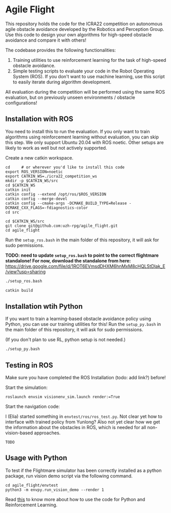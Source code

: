 # Agile Flight

This repository holds the code for the ICRA22 competition on autonomous agile obstacle avoidance developed by the Robotics and Perception Group.
Use this code to design your own algorithms for high-speed obstacle avoidance and compare it with others!

The codebase provides the following functionalities:
1. Training utilities to use reinforcement learning for the task of high-speed obstacle avoidance. 
2. Simple testing scripts to evaluate your code in the Robot Operating System (ROS). If you don't want to use machine learning, use this script to easily iterate during algorithm development. 

All evaluation during the competition will be performed using the same ROS evaluation, but on previously unseen environments / obstacle configurations!



## Installation with ROS
You need to install this to run the evaluation. If you only want to train algorithms using reinforcement learning without evaluation, you can skip this step.
We only support Ubuntu 20.04 with ROS noetic. Other setups are likely to work as well but not actively supported.

Create a new catkin workspace. 
```
cd     # or wherever you'd like to install this code
export ROS_VERSION=noetic
export CATKIN_WS=./icra22_competition_ws
mkdir -p $CATKIN_WS/src
cd $CATKIN_WS
catkin init
catkin config --extend /opt/ros/$ROS_VERSION
catkin config --merge-devel
catkin config --cmake-args -DCMAKE_BUILD_TYPE=Release -DCMAKE_CXX_FLAGS=-fdiagnostics-color
cd src

cd $CATKIN_WS/src
git clone git@github.com:uzh-rpg/agile_flight.git
cd agile_flight
```

Run the `setup_ros.bash` in the main folder of this repository, it will ask for sudo permissions.

**TODO: need to update `setup_ros.bash` to point to the correct flightmare standalone! For now, download the standalone from here:**
https://drive.google.com/file/d/1ROT6EVmsdDHXM6hnMxM8cHQLStDlak_E/view?usp=sharing


```bash
./setup_ros.bash

catkin build
```

## Installation wtih Python 
If you want to train a learning-based obstacle avoidance policy using Python, you can use our training utilities for this! 
Run the `setup_py.bash` in the main folder of this repository, it will ask for sudo permissions.

(If you don't plan to use RL, python setup is not needed.)

```bash
./setup_py.bash
```

## Testing in ROS
Make sure you have completed the ROS Installation (todo: add link?) before!

Start the simulation:
```
roslaunch envsim visionenv_sim.launch render:=True
```

Start the navigation code:

I (Elia) started something in `envtest/ros/ros_test.py`. Not clear yet how to interface with trained policy from Yunlong?
Also not yet clear how we get the information about the obstacles in ROS, which is needed for all non-vision-based approaches.
```
TODO
```

## Usage with Python 

To test if the Flightmare simulator has been correctly installed as a python package, run vision demo script via the following command. 

```
cd agile_flight/envtest
python3 -m envpy.run_vision_demo --render 1
```

Read [this](/agile_flight/envtest/envpy/README.md) to know more about how to use the code for Python and Reinforcement Learning. 